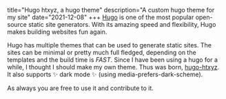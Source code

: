 title="Hugo htxyz, a hugo theme"
description="A custom hugo theme for my site"
date="2021-12-08"
+++
	[Hugo](gohugo.io) is one of the most popular open-source static site generators. With its amazing speed and flexibility, Hugo makes building websites fun again. 

Hugo has multiple themes that can be used to generate static sites. The sites can be minimal or pretty much full fledged, depending on the templates and the build time is *FAST*. Since I have been using a hugo for a while, I thought I should make my own theme. Thus was born, [hugo-htxyz](https://github.com/gtlsgamr/hugo-htxyz). It also supports ✨ dark mode ✨ (using media-prefers-dark-scheme).

As always you are free to use it and contribute to it.
